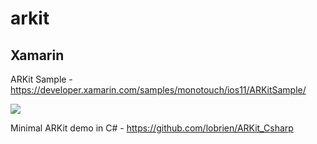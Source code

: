 # arkit

## Xamarin

ARKit Sample - https://developer.xamarin.com/samples/monotouch/ios11/ARKitSample/

<img src="https://developer.xamarin.com/samples/monotouch/ios11/ARKitSample/Screenshots/jet.png"/>

Minimal ARKit demo in C# - https://github.com/lobrien/ARKit_Csharp
